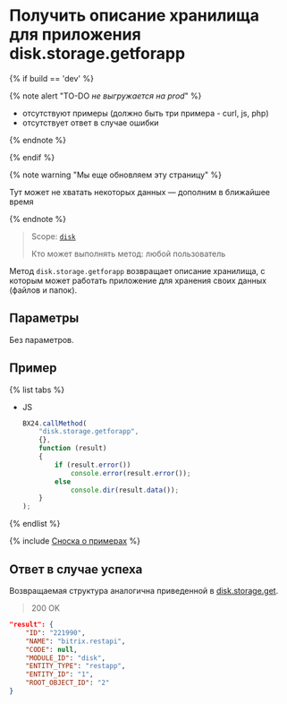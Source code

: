 # Получить описание хранилища для приложения disk.storage.getforapp

{% if build == 'dev' %}

{% note alert "TO-DO _не выгружается на prod_" %}

- отсутствуют примеры (должно быть три примера - curl, js, php)
- отсутствует ответ в случае ошибки

{% endnote %}

{% endif %}

{% note warning "Мы еще обновляем эту страницу" %}

Тут может не хватать некоторых данных — дополним в ближайшее время

{% endnote %}

> Scope: [`disk`](../../scopes/permissions.md)
>
> Кто может выполнять метод: любой пользователь

Метод `disk.storage.getforapp` возвращает описание хранилища, с которым может работать приложение для хранения своих данных (файлов и папок).

## Параметры

Без параметров.

## Пример

{% list tabs %}

- JS

    ```js
    BX24.callMethod(
        "disk.storage.getforapp",
        {},
        function (result)
        {
            if (result.error())
                console.error(result.error());
            else
                console.dir(result.data());
        }
    );
    ```

{% endlist %}

{% include [Сноска о примерах](../../../_includes/examples.md) %}

## Ответ в случае успеха

Возвращаемая структура аналогична приведенной в [disk.storage.get](./disk-storage-get.md).

> 200 OK

```json
"result": {
    "ID": "221990",
    "NAME": "bitrix.restapi",
    "CODE": null,
    "MODULE_ID": "disk",
    "ENTITY_TYPE": "restapp",
    "ENTITY_ID": "1",
    "ROOT_OBJECT_ID": "2"
}
```